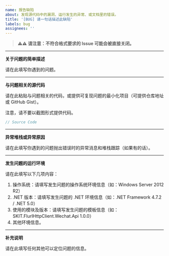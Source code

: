 ```yaml
---
name: 报告缺陷
about: 发现源代码中的漏洞、运行发生的异常、或文档里的错误。
title: '[BUG] 请一句话描述此缺陷'
labels: bug
assignees: ''
---
```


> **⚠⚠ 请注意：不符合格式要求的 Issue 可能会被直接关闭。**

---

**关于问题的简单描述**

请在此填写你遇到的问题。

---

**与问题相关的源代码**

请在此粘贴与问题相关的代码，或提供可复现问题的最小化项目（可提供仓库地址或 GitHub Gist）。

注意，请不要以截图形式提供代码。

```csharp
// Source Code
```

---

**异常堆栈或异常原因**

请在此填写你遇到的问题抛出错误时的异常消息和堆栈跟踪（如果有的话）。

---

**发生问题的运行环境**

请在此填写以下几项内容：

1. 操作系统：请填写发生问题的操作系统环境信息（如：Windows Server 2012 R2）
2. .NET 版本：请填写发生问题的 .NET 环境信息（如：.NET Framework 4.7.2 / .NET 5.0）
3. 使用的模块及版本：请填写发生问题的模板信息（如：SKIT.FlurlHttpClient.Wechat.Api 1.0.0）
4. 其他环境信息。

---

**补充说明**

请在此填写任何其他可以定位问题的信息。
